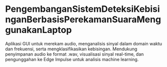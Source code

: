 # PengembanganSistemDeteksiKebisinganBerbasisPerekamanSuaraMenggunakanLaptop
Aplikasi GUI untuk merekam audio, menganalisis sinyal dalam domain waktu dan frekuensi, serta mengklasifikasikan kebisingan. Mendukung penyimpanan audio ke format .wav, visualisasi sinyal real-time, dan pengunggahan ke Edge Impulse untuk analisis machine learning.
